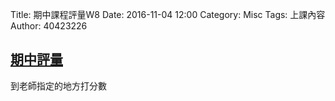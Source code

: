 Title: 期中課程評量W8
Date: 2016-11-04 12:00
Category: Misc
Tags: 上課內容
Author: 40423226

<h2><a href="http://pygroup-ag100.rhcloud.com">期中評量</a></h2>

到老師指定的地方打分數